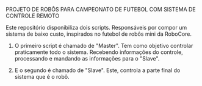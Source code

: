 PROJETO DE ROBÔS PARA CAMPEONATO DE FUTEBOL COM SISTEMA DE CONTROLE REMOTO

Este repositório disponibiliza dois scripts. Responsáveis por compor um sistema de baixo custo, inspirados no futebol de robôs mini da RoboCore.

1. O primeiro script é chamado de "Master". Tem como objetivo controlar praticamente todo o sistema. Recebendo informações do controle, processando e mandando as informações para o "Slave".
   
2. E o segundo é chamado de "Slave". Este, controla a parte final do sistema que é o robô.
